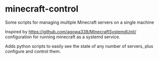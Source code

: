 # minecraft-control
Some scripts for managing multiple Minecraft servers on a single machine

Inspired by https://github.com/agowa338/MinecraftSystemdUnit/ configuration for running minecraft as a systemd service.

Adds python scripts to easily see the state of any number of servers, plus configure and control them.
